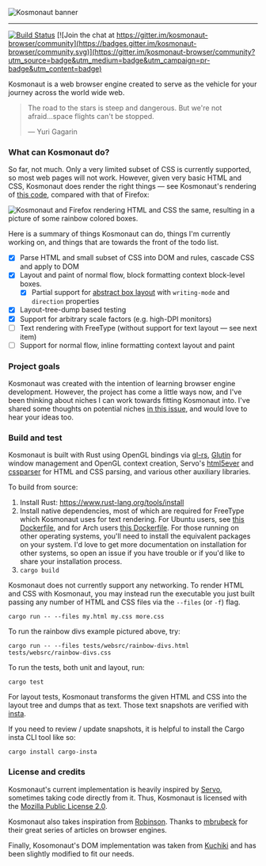 ![Kosmonaut banner](img/Kosmonaut_Banner_1200x400-01.png)

---

[![Build Status](https://travis-ci.com/twilco/kosmonaut.svg?branch=master)](https://travis-ci.com/twilco/kosmonaut) [![Join the chat at https://gitter.im/kosmonaut-browser/community](https://badges.gitter.im/kosmonaut-browser/community.svg)](https://gitter.im/kosmonaut-browser/community?utm_source=badge&utm_medium=badge&utm_campaign=pr-badge&utm_content=badge)

Kosmonaut is a web browser engine created to serve as the vehicle for your journey across the world wide web.

> The road to the stars is steep and dangerous.  But we're not afraid...space flights can't be stopped.
> 
> ― Yuri Gagarin

### What can Kosmonaut do?

So far, not much.  Only a very limited subset of CSS is currently supported, so most web pages will not work.  However, given very basic HTML and CSS, Kosmonaut does render the right things — see Kosmonaut's rendering of [this code](https://github.com/twilco/kosmonaut/blob/eef5274c252038062049769861d02354cbaa4b2a/web/rainbow-divs-incl-css.html), compared with that of Firefox:

![Kosmonaut and Firefox rendering HTML and CSS the same, resulting in a picture of some rainbow colored boxes.](img/rainbow-divs-vs-firefox.png)

Here is a summary of things Kosmonaut can do, things I'm currently working on, and things that are towards the front of the todo list.

- [x] Parse HTML and small subset of CSS into DOM and rules, cascade CSS and apply to DOM
- [x] Layout and paint of normal flow, block formatting context block-level boxes.
     - [x] Partial support for [abstract box layout](https://drafts.csswg.org/css-writing-modes-4/#abstract-layout) with `writing-mode` and `direction` properties
- [x] Layout-tree-dump based testing
- [x] Support for arbitrary scale factors (e.g. high-DPI monitors)
- [ ] Text rendering with FreeType (without support for text layout — see next item)
- [ ] Support for normal flow, inline formatting context layout and paint

### Project goals

Kosmonaut was created with the intention of learning browser engine development.  However, the project has come a little ways now, and I've been thinking about niches I can work towards fitting Kosmonaut into.  I've shared some thoughts on potential niches [in this issue](https://github.com/twilco/kosmonaut/issues/6), and would love to hear your ideas too. 

### Build and test

Kosmonaut is built with Rust using OpenGL bindings via [gl-rs](https://github.com/brendanzab/gl-rs), [Glutin](https://github.com/rust-windowing/glutin) for window management and OpenGL context creation, Servo's [html5ever](https://github.com/servo/html5ever) and [cssparser](https://github.com/servo/rust-cssparser) for HTML and CSS parsing, and various other auxiliary libraries.

To build from source:

1. Install Rust: https://www.rust-lang.org/tools/install
2. Install native dependencies, most of which are required for FreeType which Kosmonaut uses for text rendering.  For Ubuntu users, see [this Dockerfile](docker/Dockerfile-ubuntu), and for Arch users [this Dockerfile](docker/Dockerfile-arch).  For those running on other operating systems, you'll need to install the equivalent packages on your system.  I'd love to get more documentation on installation for other systems, so open an issue if you have trouble or if you'd like to share your installation process.
3. `cargo build`

Kosmonaut does not currently support any networking.  To render HTML and CSS with Kosmonaut, you may instead run the executable you just built passing any number of HTML and CSS files via the `--files` (or `-f`) flag.

`cargo run -- --files my.html my.css more.css`

To run the rainbow divs example pictured above, try:

`cargo run -- --files tests/websrc/rainbow-divs.html tests/websrc/rainbow-divs.css`

To run the tests, both unit and layout, run:

`cargo test`

For layout tests, Kosmonaut transforms the given HTML and CSS into the layout tree and dumps that as text.  Those text snapshots are verified with [insta](https://docs.rs/insta/latest/insta/index.html).

If you need to review / update snapshots, it is helpful to install the Cargo insta CLI tool like so:

`cargo install cargo-insta`
 
### License and credits

Kosmonaut's current implementation is heavily inspired by [Servo](https://github.com/servo/servo), sometimes taking code directly from it.  Thus, Kosmonaut is licensed with the [Mozilla Public License 2.0](https://www.mozilla.org/en-US/MPL/2.0/).

Kosmonaut also takes inspiration from [Robinson](https://github.com/mbrubeck/robinson).  Thanks to [mbrubeck](https://github.com/mbrubeck) for their great series of articles on browser engines.

Finally, Kosomonaut's DOM implementation was taken from [Kuchiki](https://github.com/kuchiki-rs/kuchiki) and has been slightly modified to fit our needs.
